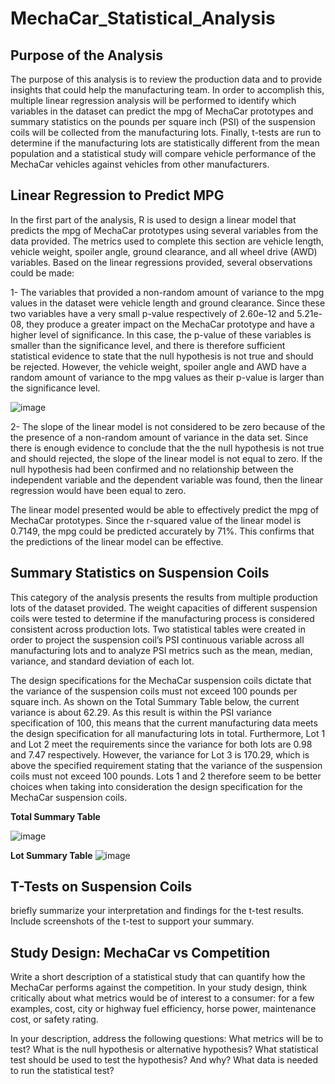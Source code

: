 # MechaCar_Statistical_Analysis

## Purpose of the Analysis

The purpose of this analysis is to review the production data and to provide insights that could help the manufacturing team. In order to accomplish this, multiple linear regression analysis will be performed to identify which variables in the dataset can predict the mpg of MechaCar prototypes and summary statistics on the pounds per square inch (PSI) of the suspension coils will be collected from the manufacturing lots. Finally, t-tests are run to determine if the manufacturing lots are statistically different from the mean population and a statistical study will compare vehicle performance of the MechaCar vehicles against vehicles from other manufacturers. 

## Linear Regression to Predict MPG

In the first part of the analysis, R is used to design a linear model that predicts the mpg of MechaCar prototypes using several variables from the data provided. The metrics used to complete this section are vehicle length, vehicle weight, spoiler angle, ground clearance, and all wheel drive (AWD) variables. Based on the linear regressions provided, several observations could be made:

1- The variables that provided a non-random amount of variance to the mpg values in the dataset were vehicle length and ground clearance. Since these two variables have a very small p-value respectively of 2.60e-12 and 5.21e-08, they produce a greater impact on the MechaCar prototype and have a higher level of significance. In this case, the p-value of these variables is smaller than the significance level, and there is therefore  sufficient statistical evidence to state that the null hypothesis is not true and should be rejected. However, the vehicle weight, spoiler angle and AWD have a random amount of variance to the mpg values as their p-value is larger than the significance level.

![image](https://user-images.githubusercontent.com/75655852/114327522-6797a580-9b07-11eb-9fee-706be088d5f6.png)

2- The slope of the linear model is not considered to be zero because of the the presence of a non-random amount of variance in the data set. Since there is enough evidence to conclude that the the null hypothesis is not true and should rejected, the slope of the linear model is not equal to zero. If the null hypothesis had been confirmed and no relationship between the independent variable and the dependent variable was found, then the linear regression would have been equal to zero. 

The linear model presented would be able to effectively predict the mpg of MechaCar prototypes. Since the r-squared value of the linear model is 0.7149, the mpg could be predicted accurately by 71%. This confirms that the predictions of the linear model can be effective.

## Summary Statistics on Suspension Coils

This category of the analysis presents the results from multiple production lots of the dataset provided. The weight capacities of different suspension coils were tested to determine if the manufacturing process is considered consistent across production lots. Two statistical tables were created in order to project the suspension coil’s PSI continuous variable across all manufacturing lots and to analyze PSI metrics such as the mean, median, variance, and standard deviation of each lot.

The design specifications for the MechaCar suspension coils dictate that the variance of the suspension coils must not exceed 100 pounds per square inch. As shown on the Total Summary Table below, the current variance is about 62.29. As this result is within the PSI variance specification of 100, this means that the current manufacturing data meets the design specification for all manufacturing lots in total. Furthermore, Lot 1 and Lot 2 meet the requirements since the variance for both lots are 0.98 and 7.47 respectively. However, the variance for Lot 3 is 170.29, which is above the specified requirement stating that the variance of the suspension coils must not exceed 100 pounds. Lots 1 and 2 therefore seem to be better choices when taking into consideration the design specification for the MechaCar suspension coils.

**Total Summary Table**

![image](https://user-images.githubusercontent.com/75655852/114332408-31145780-9b14-11eb-9cf6-7fcd147bfe82.png)

**Lot Summary Table** ![image](https://user-images.githubusercontent.com/75655852/114332512-5dc86f00-9b14-11eb-87f3-ab05902318d1.png)


## T-Tests on Suspension Coils

briefly summarize your interpretation and findings for the t-test results. Include screenshots of the t-test to support your summary.

## Study Design: MechaCar vs Competition

Write a short description of a statistical study that can quantify how the MechaCar performs against the competition. In your study design, think critically about what metrics would be of interest to a consumer: for a few examples, cost, city or highway fuel efficiency, horse power, maintenance cost, or safety rating.

In your description, address the following questions:
What metrics will be to test?
What is the null hypothesis or alternative hypothesis?
What statistical test should be used to test the hypothesis? And why?
What data is needed to run the statistical test?
